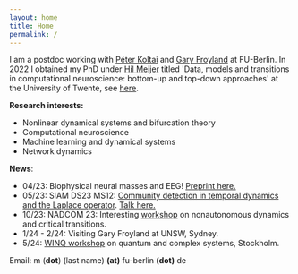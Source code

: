 ```yaml
---
layout: home
title: Home
permalink: /
---
```

I am a postdoc working with [Péter Koltai](http://userpage.fu-berlin.de/peterkoltai/index.html) and [Gary Froyland](https://web.maths.unsw.edu.au/~froyland/) at FU-Berlin. In 2022 I obtained my PhD under [Hil Meijer](https://wwwhome.ewi.utwente.nl/~meijerhge/) titled 'Data, models and transitions in computational neuroscience: bottom-up and top-down approaches' at the University of Twente, see [here]({{site.url}}{{site.baseurl}}/assets/thesis.pdf). 

**Research interests:**
- Nonlinear dynamical systems and bifurcation theory
- Computational neuroscience
- Machine learning and dynamical systems
- Network dynamics

**News**:
- 04/23: Biophysical neural masses and EEG! [Preprint here.](https://www.biorxiv.org/content/10.1101/2023.04.07.535995v1)
- 05/23: SIAM DS23 MS12: [Community detection in temporal dynamics and the Laplace operator](https://meetings.siam.org/sess/dsp_talk.cfm?p=126766). [Talk here.](/assets/slides/DS23.pdf)
- 10/23: NADCOM 23: Interesting [workshop](https://www.pks.mpg.de/nadcom23) on nonautonomous dynamics and critical transitions.
- 1/24 - 2/24: Visiting Gary Froyland at UNSW, Sydney.
- 5/24: [WINQ workshop](https://indico.fysik.su.se/event/8139/page/617-week-2-new-challenges-in-high-dimensional-complex-dynamical-systems) on quantum and complex systems, Stockholm.

Email:  m (**dot**) (last name)  **(at)** fu-berlin **(dot)** de
